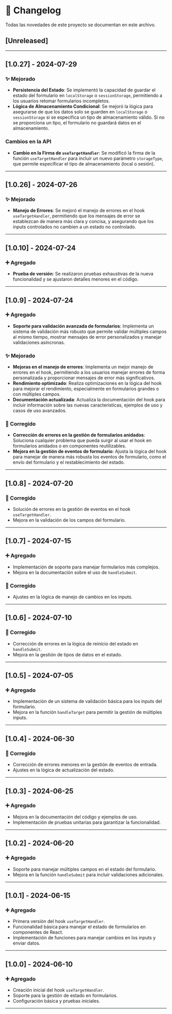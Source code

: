 # 📝 Changelog

Todas las novedades de este proyecto se documentan en este archivo.

## [Unreleased]

---

## [1.0.27] - 2024-07-29
### ✨ Mejorado
- **Persistencia del Estado**: Se implementó la capacidad de guardar el estado del formulario en `localStorage` o `sessionStorage`, permitiendo a los usuarios retomar formularios incompletos.
- **Lógica de Almacenamiento Condicional**: Se mejoró la lógica para asegurarse de que los datos solo se guarden en `localStorage` o `sessionStorage` si se especifica un tipo de almacenamiento válido. Si no se proporciona un tipo, el formulario no guardará datos en el almacenamiento.

### Cambios en la API
- **Cambio en la Firma de `useTargetHandler`**: Se modificó la firma de la función `useTargetHandler` para incluir un nuevo parámetro `storageType`, que permite especificar el tipo de almacenamiento (local o sesión).

---

## [1.0.26] - 2024-07-26
### ✨ Mejorado
- **Manejo de Errores**: Se mejoró el manejo de errores en el hook `useTargetHandler`, permitiendo que los mensajes de error se establezcan de manera más clara y concisa, y asegurando que los inputs controlados no cambien a un estado no controlado.

---

## [1.0.10] - 2024-07-24
### ➕ Agregado
- **Prueba de versión**: Se realizaron pruebas exhaustivas de la nueva funcionalidad y se ajustaron detalles menores en el código.

---

## [1.0.9] - 2024-07-24
### ➕ Agregado
- **Soporte para validación avanzada de formularios**: Implementa un sistema de validación más robusto que permite validar múltiples campos al mismo tiempo, mostrar mensajes de error personalizados y manejar validaciones asíncronas.

### ✨ Mejorado
- **Mejoras en el manejo de errores**: Implementa un mejor manejo de errores en el hook, permitiendo a los usuarios manejar errores de forma personalizada y proporcionar mensajes de error más significativos.
- **Rendimiento optimizado**: Realiza optimizaciones en la lógica del hook para mejorar el rendimiento, especialmente en formularios grandes o con múltiples campos.
- **Documentación actualizada**: Actualiza la documentación del hook para incluir información sobre las nuevas características, ejemplos de uso y casos de uso avanzados.

### 🐛 Corregido
- **Corrección de errores en la gestión de formularios anidados**: Soluciona cualquier problema que pueda surgir al usar el hook en formularios anidados o en componentes reutilizables.
- **Mejora en la gestión de eventos de formulario**: Ajusta la lógica del hook para manejar de manera más robusta los eventos de formulario, como el envío del formulario y el restablecimiento del estado.

---

## [1.0.8] - 2024-07-20
### 🐛 Corregido
- Solución de errores en la gestión de eventos en el hook `useTargetHandler`.
- Mejora en la validación de los campos del formulario.

---

## [1.0.7] - 2024-07-15
### ➕ Agregado
- Implementación de soporte para manejar formularios más complejos.
- Mejora en la documentación sobre el uso de `handleSubmit`.

### 🐛 Corregido
- Ajustes en la lógica de manejo de cambios en los inputs.

---

## [1.0.6] - 2024-07-10
### 🐛 Corregido
- Corrección de errores en la lógica de reinicio del estado en `handleSubmit`.
- Mejora en la gestión de tipos de datos en el estado.

---

## [1.0.5] - 2024-07-05
### ➕ Agregado
- Implementación de un sistema de validación básica para los inputs del formulario.
- Mejora en la función `handleTarget` para permitir la gestión de múltiples inputs.

---

## [1.0.4] - 2024-06-30
### 🐛 Corregido
- Corrección de errores menores en la gestión de eventos de entrada.
- Ajustes en la lógica de actualización del estado.

---

## [1.0.3] - 2024-06-25
### ➕ Agregado
- Mejora en la documentación del código y ejemplos de uso.
- Implementación de pruebas unitarias para garantizar la funcionalidad.

---

## [1.0.2] - 2024-06-20
### ➕ Agregado
- Soporte para manejar múltiples campos en el estado del formulario.
- Mejora en la función `handleSubmit` para incluir validaciones adicionales.

---

## [1.0.1] - 2024-06-15
### ➕ Agregado
- Primera versión del hook `useTargetHandler`.
- Funcionalidad básica para manejar el estado de formularios en componentes de React.
- Implementación de funciones para manejar cambios en los inputs y enviar datos.

---

## [1.0.0] - 2024-06-10
### ➕ Agregado
- Creación inicial del hook `useTargetHandler`.
- Soporte para la gestión de estado en formularios.
- Configuración básica y pruebas iniciales.

---
